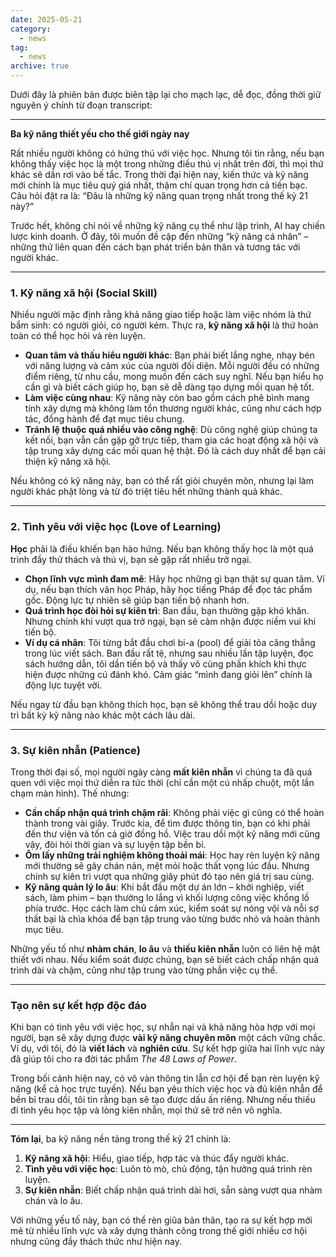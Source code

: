 ```yaml
---
date: 2025-05-21
category:
  - news
tag:
  - news
archive: true
---
```

Dưới đây là phiên bản được biên tập lại cho mạch lạc, dễ đọc, đồng thời giữ nguyên ý chính từ đoạn transcript:

---

**Ba kỹ năng thiết yếu cho thế giới ngày nay**

Rất nhiều người không có hứng thú với việc học. Nhưng tôi tin rằng, nếu bạn không thấy việc học là một trong những điều thú vị nhất trên đời, thì mọi thứ khác sẽ dần rơi vào bế tắc. Trong thời đại hiện nay, kiến thức và kỹ năng mới chính là mục tiêu quý giá nhất, thậm chí quan trọng hơn cả tiền bạc. Câu hỏi đặt ra là: “Đâu là những kỹ năng quan trọng nhất trong thế kỷ 21 này?”

Trước hết, không chỉ nói về những kỹ năng cụ thể như lập trình, AI hay chiến lược kinh doanh. Ở đây, tôi muốn đề cập đến những “kỹ năng cá nhân” – những thứ liên quan đến cách bạn phát triển bản thân và tương tác với người khác.

---

### 1. Kỹ năng xã hội (Social Skill)

Nhiều người mặc định rằng khả năng giao tiếp hoặc làm việc nhóm là thứ bẩm sinh: có người giỏi, có người kém. Thực ra, **kỹ năng xã hội** là thứ hoàn toàn có thể học hỏi và rèn luyện.

- **Quan tâm và thấu hiểu người khác**: Bạn phải biết lắng nghe, nhạy bén với năng lượng và cảm xúc của người đối diện. Mỗi người đều có những điểm riêng, từ nhu cầu, mong muốn đến cách suy nghĩ. Nếu bạn hiểu họ cần gì và biết cách giúp họ, bạn sẽ dễ dàng tạo dựng mối quan hệ tốt.
- **Làm việc cùng nhau**: Kỹ năng này còn bao gồm cách phê bình mang tính xây dựng mà không làm tổn thương người khác, cũng như cách hợp tác, đồng hành để đạt mục tiêu chung.
- **Tránh lệ thuộc quá nhiều vào công nghệ**: Dù công nghệ giúp chúng ta kết nối, bạn vẫn cần gặp gỡ trực tiếp, tham gia các hoạt động xã hội và tập trung xây dựng các mối quan hệ thật. Đó là cách duy nhất để bạn cải thiện kỹ năng xã hội.

Nếu không có kỹ năng này, bạn có thể rất giỏi chuyên môn, nhưng lại làm người khác phật lòng và từ đó triệt tiêu hết những thành quả khác.

---

### 2. Tình yêu với việc học (Love of Learning)

**Học** phải là điều khiến bạn hào hứng. Nếu bạn không thấy học là một quá trình đầy thử thách và thú vị, bạn sẽ gặp rất nhiều trở ngại.

- **Chọn lĩnh vực mình đam mê**: Hãy học những gì bạn thật sự quan tâm. Ví dụ, nếu bạn thích văn học Pháp, hãy học tiếng Pháp để đọc tác phẩm gốc. Động lực tự nhiên sẽ giúp bạn tiến bộ nhanh hơn.
- **Quá trình học đòi hỏi sự kiên trì**: Ban đầu, bạn thường gặp khó khăn. Nhưng chính khi vượt qua trở ngại, bạn sẽ cảm nhận được niềm vui khi tiến bộ.
- **Ví dụ cá nhân**: Tôi từng bắt đầu chơi bi-a (pool) để giải tỏa căng thẳng trong lúc viết sách. Ban đầu rất tệ, nhưng sau nhiều lần tập luyện, đọc sách hướng dẫn, tôi dần tiến bộ và thấy vô cùng phấn khích khi thực hiện được những cú đánh khó. Cảm giác “mình đang giỏi lên” chính là động lực tuyệt vời.

Nếu ngay từ đầu bạn không thích học, bạn sẽ không thể trau dồi hoặc duy trì bất kỳ kỹ năng nào khác một cách lâu dài.

---

### 3. Sự kiên nhẫn (Patience)

Trong thời đại số, mọi người ngày càng **mất kiên nhẫn** vì chúng ta đã quá quen với việc mọi thứ diễn ra tức thời (chỉ cần một cú nhấp chuột, một lần chạm màn hình). Thế nhưng:

- **Cần chấp nhận quá trình chậm rãi**: Không phải việc gì cũng có thể hoàn thành trong vài giây. Trước kia, để tìm được thông tin, bạn có khi phải đến thư viện và tốn cả giờ đồng hồ. Việc trau dồi một kỹ năng mới cũng vậy, đòi hỏi thời gian và sự luyện tập bền bỉ.
- **Ôm lấy những trải nghiệm không thoải mái**: Học hay rèn luyện kỹ năng mới thường sẽ gây chán nản, mệt mỏi hoặc thất vọng lúc đầu. Nhưng chính sự kiên trì vượt qua những giây phút đó tạo nên giá trị sau cùng.
- **Kỹ năng quản lý lo âu**: Khi bắt đầu một dự án lớn – khởi nghiệp, viết sách, làm phim – bạn thường lo lắng vì khối lượng công việc khổng lồ phía trước. Học cách làm chủ cảm xúc, kiểm soát sự nóng vội và nỗi sợ thất bại là chìa khóa để bạn tập trung vào từng bước nhỏ và hoàn thành mục tiêu.

Những yếu tố như **nhàm chán**, **lo âu** và **thiếu kiên nhẫn** luôn có liên hệ mật thiết với nhau. Nếu kiểm soát được chúng, bạn sẽ biết cách chấp nhận quá trình dài và chậm, cũng như tập trung vào từng phần việc cụ thể.

---

### Tạo nên sự kết hợp độc đáo

Khi bạn có tình yêu với việc học, sự nhẫn nại và khả năng hòa hợp với mọi người, bạn sẽ xây dựng được **vài kỹ năng chuyên môn** một cách vững chắc. Ví dụ, với tôi, đó là **viết lách** và **nghiên cứu**. Sự kết hợp giữa hai lĩnh vực này đã giúp tôi cho ra đời tác phẩm _The 48 Laws of Power_.

Trong bối cảnh hiện nay, có vô vàn thông tin lẫn cơ hội để bạn rèn luyện kỹ năng (kể cả học trực tuyến). Nếu bạn yêu thích việc học và đủ kiên nhẫn để bền bỉ trau dồi, tôi tin rằng bạn sẽ tạo được dấu ấn riêng. Nhưng nếu thiếu đi tình yêu học tập và lòng kiên nhẫn, mọi thứ sẽ trở nên vô nghĩa.

---

**Tóm lại**, ba kỹ năng nền tảng trong thế kỷ 21 chính là:

1. **Kỹ năng xã hội**: Hiểu, giao tiếp, hợp tác và thúc đẩy người khác.
2. **Tình yêu với việc học**: Luôn tò mò, chủ động, tận hưởng quá trình rèn luyện.
3. **Sự kiên nhẫn**: Biết chấp nhận quá trình dài hơi, sẵn sàng vượt qua nhàm chán và lo âu.

Với những yếu tố này, bạn có thể rèn giũa bản thân, tạo ra sự kết hợp mới mẻ từ nhiều lĩnh vực và xây dựng thành công trong thế giới nhiều cơ hội nhưng cũng đầy thách thức như hiện nay.


